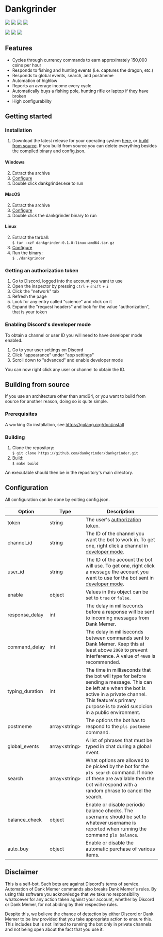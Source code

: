 # Dankgrinder
![](https://img.shields.io/github/stars/dankgrinder/dankgrinder) ![](https://img.shields.io/github/forks/dankgrinder/dankgrinder) ![](https://img.shields.io/github/downloads/dankgrinder/dankgrinder/total) ![](https://img.shields.io/github/license/dankgrinder/dankgrinder)

![](https://img.shields.io/github/go-mod/go-version/dankgrinder/dankgrinder) ![](https://img.shields.io/github/v/release/dankgrinder/dankgrinder) ![](https://img.shields.io/github/workflow/status/dankgrinder/dankgrinder/Go)
## Features
* Cycles through currency commands to earn approximately 150,000 coins per hour
* Responds to fishing and hunting events (i.e. captures the dragon, etc.)
* Responds to global events, search, and  postmeme
* Automation of highlow
* Reports an average income every cycle
* Automatically buys a fishing pole, hunting rifle or laptop if they have broken
* High configurability

## Getting started

### Installation
1. Download the latest release for your operating system [here](https://github.com/dankgrinder/dankgrinder/releases/latest), or [build from source](#building-from-source). If you build from source you can delete everything besides the compiled binary and config.json.

#### Windows
2. Extract the archive
3. [Configure](#configuration)
4. Double click dankgrinder.exe to run

#### MacOS
2. Extract the archive
3. [Configure](#configuration)
4. Double click the dankgrinder binary to run

#### Linux
2. Extract the tarball:  
   `$ tar -xzf dankgrinder-0.1.0-linux-amd64.tar.gz`
3. [Configure](#configuration)
4. Run the binary:  
   `$ ./dankgrinder`
   
### Getting an authorization token
1. Go to Discord, logged into the account you want to use
2. Open the inspector by pressing `ctrl` + `shift` + `i`
3. Click the "network" tab
4. Refresh the page
5. Look for any entry called "science" and click on it
6. Expand the "request headers" and look for the value "authorization", that is your token

### Enabling Discord's developer mode
To obtain a channel or user ID you will need to have developer mode enabled.
1. Go to your user settings on Discord
2. Click "appearance" under "app settings"
3. Scroll down to "advanced" and enable developer mode

You can now right click any user or channel to obtain the ID.

## Building from source
If you use an architecture other than amd64, or you want to build from source for another reason, doing so is quite simple.

### Prerequisites
A working Go installation, see https://golang.org/doc/install

### Building
1. Clone the repository:  
   `$ git clone https://github.com/dankgrinder/dankgrinder.git`
2. Build:  
   `$ make build`
   
An executable should then be in the repository's main directory.

## Configuration
All configuration can be done by editing config.json. 

Option | Type | Description  
--- | --- | ---  
token | string | The user's [authorization token](#getting-an-authorization-token).
channel_id | string | The ID of the channel you want the bot to work in. To get one, right click a channel in [developer mode](#enabling-discords-developer-mode).
user_id | string | The ID of the account the bot will use. To get one, right click a message the account you want to use for the bot sent in [developer mode](#enabling-discords-developer-mode).
enable | object | Values in this object can be set to `true` or `false`.
response_delay | int | The delay in milliseconds before a response will be sent to incoming messages from Dank Memer.
command_delay | int | The delay in milliseconds between commands sent to Dank Memer. Keep this at least above `2000` to prevent interference. A value of `4000` is recommended.
typing_duration | int | The time in milliseconds that the bot will type for before sending a message. This can be left at `0` when the bot is active in a private channel. This feature's primary purpose is to avoid suspicion in a public environment.  
postmeme | array\<string> | The options the bot has to respond to the `pls postmeme` command. 
global_events | array\<string> | A list of phrases that must be typed in chat during a global event.
search | array\<string> | What options are allowed to be picked by the bot for the `pls search` command. If none of these are available then the bot will respond with a random phrase to cancel the search.
balance_check | object | Enable or disable periodic balance checks. The username should be set to whatever username is reported when running the command `pls balance`.
auto_buy | object | Enable or disable the automatic purchase of various items.

## Disclaimer
This is a self-bot. Such bots are against Discord's terms of service. Automation of Dank Memer commands also breaks Dank Memer's rules. By using this software you acknowledge that we take no responsibility whatsoever for any action taken against your account, whether by Discord or Dank Memer, for not abiding by their respective rules.

Despite this, we believe the chance of detection by either Discord or Dank Memer to be low provided that you take appropriate action to ensure this. This includes but is not limited to running the bot only in private channels and not being open about the fact that you use it.
